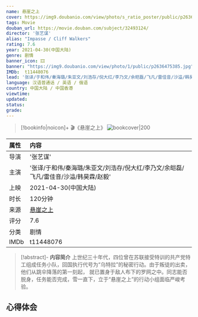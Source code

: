 ```yaml
---
name: 悬崖之上
cover: https://img9.doubanio.com/view/photo/s_ratio_poster/public/p2636475385.jpg
tags: Movie
douban_url: https://movie.douban.com/subject/32493124/
director: '张艺谋'
alias: "Impasse / Cliff Walkers"
rating: 7.6
year: 2021-04-30(中国大陆)
genre: 剧情
banner_icon: 🎞
banner: "https://img9.doubanio.com/view/photo/1/public/p2636475385.jpg"
IMDb:  t11448076
lead: '张译/于和伟/秦海璐/朱亚文/刘浩存/倪大红/李乃文/余皑磊/飞凡/雷佳音/沙溢/韩昊霖/赵毅' 
language: 汉语普通话 / 英语 / 俄语 
country: 中国大陆 / 中国香港 
viewtime:
updated: 
status: 
grade: 
---
```

> [!bookinfo|noicon]+ 🎬《悬崖之上》
> ![bookcover|200](https://img9.doubanio.com/view/photo/s_ratio_poster/public/p2636475385.jpg)
>
| 属性 | 内容                                       |
|:---- |:------------------------------------------ |
| 导演 | '张艺谋'                         |
| 主演 | '张译/于和伟/秦海璐/朱亚文/刘浩存/倪大红/李乃文/余皑磊/飞凡/雷佳音/沙溢/韩昊霖/赵毅'                             |
| 上映 | 2021-04-30(中国大陆)                             |
| 时长 | 120分钟                   |
| 来源 | [悬崖之上](https://movie.douban.com/subject/32493124/) |
| 评分 | 7.6                           |
| 分类 | 剧情                            |
| IMDb | t11448076                             | 

> [!abstract]- **内容简介**
>  上世纪三十年代，四位曾在苏联接受特训的共产党特工组成任务小队，回国执行代号为“乌特拉”的秘密行动。由于叛徒的出卖，他们从跳伞降落的第一刻起， 就已置身于敌人布下的罗网之中。同志能否脱身，任务能否完成，雪一直下，立于“悬崖之上”的行动小组面临严峻考验。
>  
## 心得体会
